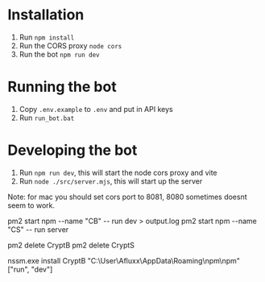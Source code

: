 # Installation
1. Run `npm install`
2. Run the CORS proxy `node cors`
3. Run the bot `npm run dev`

# Running the bot
1. Copy `.env.example` to `.env` and put in API keys
2. Run `run_bot.bat`

# Developing the bot
1. Run `npm run dev`, this will start the node cors proxy and vite
2. Run `node ./src/server.mjs`, this will start up the server

Note: for mac you should set cors port to 8081, 8080 sometimes doesnt seem to work.


pm2 start npm --name "CB" -- run dev > output.log
pm2 start npm --name "CS" -- run server

pm2 delete CryptB
pm2 delete CryptS


nssm.exe install CryptB "C:\User\Afluxx\AppData\Roaming\npm\npm" ["run", "dev"]
